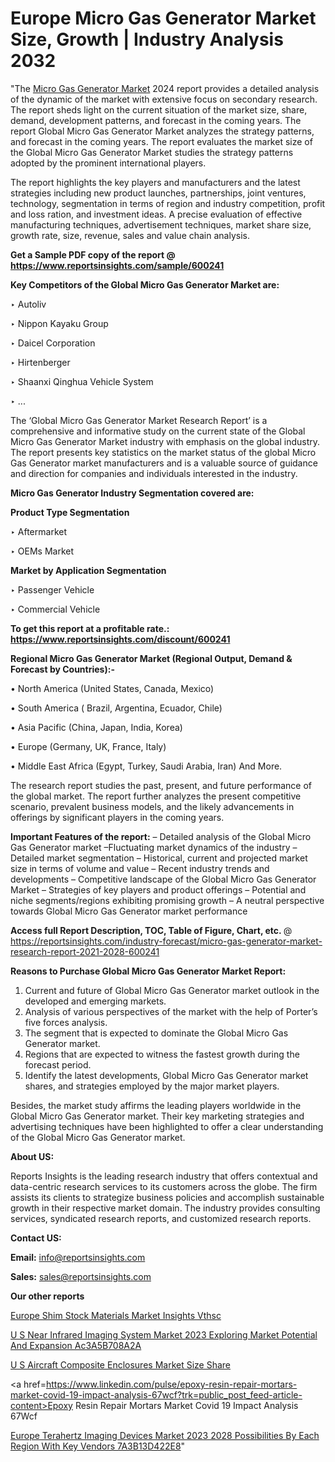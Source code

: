 # Europe Micro Gas Generator Market Size, Growth | Industry Analysis 2032

"The <a href=https://www.reportsinsights.com/sample/600241>Micro Gas Generator Market</a> 2024 report provides a detailed analysis of the dynamic of the market with extensive focus on secondary research. The report sheds light on the current situation of the market size, share, demand, development patterns, and forecast in the coming years. The report Global Micro Gas Generator Market analyzes the strategy patterns, and forecast in the coming years. The report evaluates the market size of the Global Micro Gas Generator Market studies the strategy patterns adopted by the prominent international players.

The report highlights the key players and manufacturers and the latest strategies including new product launches, partnerships, joint ventures, technology, segmentation in terms of region and industry competition, profit and loss ration, and investment ideas. A precise evaluation of effective manufacturing techniques, advertisement techniques, market share size, growth rate, size, revenue, sales and value chain analysis.

<strong>Get a Sample PDF copy of the report @ <a href=https://www.reportsinsights.com/sample/600241 style=color:#0000ff;>https://www.reportsinsights.com/sample/600241</a></strong>

<strong>Key Competitors of the Global Micro Gas Generator Market are:</strong>

‣ Autoliv

‣ Nippon Kayaku Group

‣ Daicel Corporation

‣ Hirtenberger

‣ Shaanxi Qinghua Vehicle System

‣ ...

The ‘Global Micro Gas Generator Market Research Report’ is a comprehensive and informative study on the current state of the Global Micro Gas Generator Market industry with emphasis on the global industry. The report presents key statistics on the market status of the global Micro Gas Generator market manufacturers and is a valuable source of guidance and direction for companies and individuals interested in the industry.

<strong>Micro Gas Generator Industry Segmentation covered are:</strong>

<strong>Product Type Segmentation</strong>

‣ Aftermarket

‣ OEMs Market

<strong>Market by Application Segmentation</strong>

‣ Passenger Vehicle

‣ Commercial Vehicle

<strong>To get this report at a profitable rate.: <a href=https://www.reportsinsights.com/discount/600241 style=color:#0000ff;>https://www.reportsinsights.com/discount/600241</a></strong>

<strong>Regional Micro Gas Generator Market (Regional Output, Demand &amp; Forecast by Countries):-</strong>

• North America (United States, Canada, Mexico)

• South America ( Brazil, Argentina, Ecuador, Chile)

• Asia Pacific (China, Japan, India, Korea)

• Europe (Germany, UK, France, Italy)

• Middle East Africa (Egypt, Turkey, Saudi Arabia, Iran) And More.

The research report studies the past, present, and future performance of the global market. The report further analyzes the present competitive scenario, prevalent business models, and the likely advancements in offerings by significant players in the coming years.

<strong>Important Features of the report:</strong>
– Detailed analysis of the Global Micro Gas Generator market
–Fluctuating market dynamics of the industry
–Detailed market segmentation
– Historical, current and projected market size in terms of volume and value
– Recent industry trends and developments
– Competitive landscape of the Global Micro Gas Generator Market
– Strategies of key players and product offerings
– Potential and niche segments/regions exhibiting promising growth
– A neutral perspective towards Global Micro Gas Generator market performance

<strong>Access full Report Description, TOC, Table of Figure, Chart, etc. </strong>@   <a href=https://reportsinsights.com/industry-forecast/micro-gas-generator-market-research-report-2021-2028-600241 style=color:#0000ff;>https://reportsinsights.com/industry-forecast/micro-gas-generator-market-research-report-2021-2028-600241</a>

<strong>Reasons to Purchase Global Micro Gas Generator Market Report:</strong>
1. Current and future of Global Micro Gas Generator market outlook in the developed and emerging markets.
2. Analysis of various perspectives of the market with the help of Porter’s five forces analysis.
3. The segment that is expected to dominate the Global Micro Gas Generator market.
4. Regions that are expected to witness the fastest growth during the forecast period.
5. Identify the latest developments, Global Micro Gas Generator market shares, and strategies employed by the major market players.

Besides, the market study affirms the leading players worldwide in the Global Micro Gas Generator market. Their key marketing strategies and advertising techniques have been highlighted to offer a clear understanding of the Global Micro Gas Generator market.

<strong><strong>About US</strong>:</strong>

Reports Insights is the leading research industry that offers contextual and data-centric research services to its customers across the globe. The firm assists its clients to strategize business policies and accomplish sustainable growth in their respective market domain. The industry provides consulting services, syndicated research reports, and customized research reports.

<strong>Contact US:</strong>

<p class=><b>Email:</b> <a href=mailto:info@reportsinsights.com>info@reportsinsights.com</a></p>
<p class=><b>Sales:</b> <a href=mailto:sales@reportsinsights.com>sales@reportsinsights.com</a></p>

<strong>Our other reports</strong>

<a href=https://www.linkedin.com/pulse/europe-shim-stock-materials-market-insights-vthsc/>Europe Shim Stock Materials Market Insights Vthsc</a>

<a href=https://medium.com/@ruchikakadam73/u-s-near-infrared-imaging-system-market-2023-exploring-market-potential-and-expansion-ac3a5b708a2a>U S Near Infrared Imaging System Market 2023 Exploring Market Potential And Expansion Ac3A5B708A2A</a>

<a href=https://medium.com/@sharanidhi229/u-s-aircraft-composite-enclosures-market-size-share-post-covid-19-impact-analysis-automated-a1158e055bde>U S Aircraft Composite Enclosures Market Size Share</a>

<a href=https://www.linkedin.com/pulse/epoxy-resin-repair-mortars-market-covid-19-impact-analysis-67wcf?trk=public_post_feed-article-content>Epoxy Resin Repair Mortars Market Covid 19 Impact Analysis 67Wcf</a>

<a href=https://medium.com/@nadeemkazi0003/europe-terahertz-imaging-devices-market-2023-2028-possibilities-by-each-region-with-key-vendors-7a3b13d422e8>Europe Terahertz Imaging Devices Market 2023 2028 Possibilities By Each Region With Key Vendors 7A3B13D422E8</a>"
